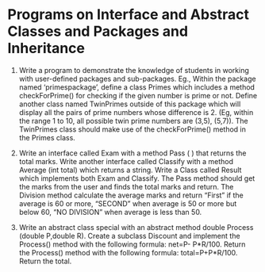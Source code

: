 # Programs on Interface and Abstract Classes and Packages and Inheritance

1. Write a program to demonstrate the knowledge of students in working with user-defined packages and sub-packages. Eg., Within the package named ‘primespackage’, define a
class Primes which includes a method checkForPrime() for checking if the given number is prime or not. Define another class named TwinPrimes outside of this package which
will display all the pairs of prime numbers whose difference is 2. (Eg, within the range 1 to 10, all possible twin prime numbers are (3,5), (5,7)). The TwinPrimes class should make
use of the checkForPrime() method in the Primes class.

2. Write an interface called Exam with a method Pass ( ) that returns the total marks. Write another interface called Classify with a method Average (int total) which returns a string.
Write a Class called Result which implements both Exam and Classify. The Pass method should get the marks from the user and finds the total marks and return. The Division
method calculate the average marks and return “First” if the average is 60 or more, “SECOND” when average is 50 or more but below 60, “NO DIVISION” when average is less than 50.

3. Write an abstract class special with an abstract method double Process (double P,double R). Create a subclass Discount and implement the Process() method with the following
formula: net=P- P\*R/100. Return the Process() method with the following formula: total=P+P\*R/100. Return the total.



